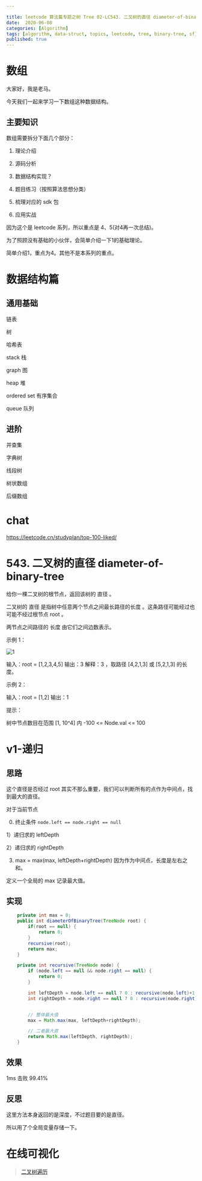 ```yaml
---

title: leetcode 算法篇专题之树 Tree 02-LC543. 二叉树的直径 diameter-of-binary-tree
date:  2020-06-08
categories: [Algorithm]
tags: [algorithm, data-struct, topics, leetcode, tree, binary-tree, sf]
published: true
---
```



# 数组

大家好，我是老马。

今天我们一起来学习一下数组这种数据结构。

## 主要知识

数组需要拆分下面几个部分：

1. 理论介绍

2. 源码分析

3. 数据结构实现？

4. 题目练习（按照算法思想分类）

5. 梳理对应的 sdk 包

6. 应用实战

因为这个是 leetcode 系列，所以重点是 4、5(对4再一次总结)。

为了照顾没有基础的小伙伴，会简单介绍一下1的基础理论。

简单介绍1，重点为4。其他不是本系列的重点。

# 数据结构篇

## 通用基础

链表 

树

哈希表

stack 栈

graph 图

heap  堆

ordered set 有序集合

queue 队列

## 进阶

并查集

字典树

线段树

树状数组

后缀数组

# chat

https://leetcode.cn/studyplan/top-100-liked/


# 543. 二叉树的直径 diameter-of-binary-tree

给你一棵二叉树的根节点，返回该树的 直径 。

二叉树的 直径 是指树中任意两个节点之间最长路径的长度 。这条路径可能经过也可能不经过根节点 root 。

两节点之间路径的 长度 由它们之间边数表示。

示例 1：

![1](https://assets.leetcode.com/uploads/2021/03/06/diamtree.jpg)

输入：root = [1,2,3,4,5]
输出：3
解释：3 ，取路径 [4,2,1,3] 或 [5,2,1,3] 的长度。


示例 2：

输入：root = [1,2]
输出：1
 

提示：

树中节点数目在范围 [1, 10^4] 内
-100 <= Node.val <= 100

# v1-递归

## 思路

这个直径是否经过 root 其实不那么重要，我们可以判断所有的点作为中间点，找到最大的直径。

对于当前节点

0) 终止条件 `node.left == node.right == null`

1）递归求的 leftDepth

2）递归求的 rightDepth

3) max = max(max, leftDepth+rightDepth) 因为作为中间点，长度是左右之和。

定义一个全局的 max 记录最大值。


## 实现

```java
    private int max = 0;
    public int diameterOfBinaryTree(TreeNode root) {
        if(root == null) {
            return 0;
        }
        recursive(root);
        return max;
    }

    private int recursive(TreeNode node) {
        if (node.left == null && node.right == null) {
            return 0;
        }

        int leftDepth = node.left == null ? 0 : recursive(node.left)+1; // 包含自己，所以+1
        int rightDepth = node.right == null ? 0 : recursive(node.right)+1; // 包含自己，所以+1


        // 整体最大值
        max = Math.max(max, leftDepth+rightDepth);

        // 二者最大直
        return Math.max(leftDepth, rightDepth);
    }
```

## 效果

1ms 击败 99.41%

## 反思

这里方法本身返回的是深度，不过题目要的是直径。

所以用了个全局变量存储一下。


# 在线可视化

> [二叉树遍历](https://houbb.github.io/leetcode-notes/leetcode/visible/binary-tree-travel.html)

 